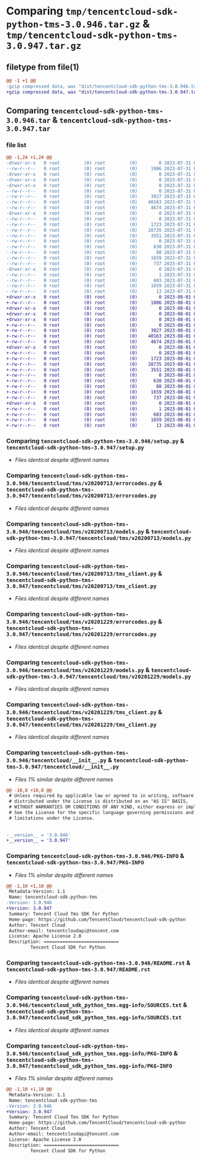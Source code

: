 # Comparing `tmp/tencentcloud-sdk-python-tms-3.0.946.tar.gz` & `tmp/tencentcloud-sdk-python-tms-3.0.947.tar.gz`

## filetype from file(1)

```diff
@@ -1 +1 @@
-gzip compressed data, was "dist/tencentcloud-sdk-python-tms-3.0.946.tar", last modified: Mon Jul 31 00:38:27 2023, max compression
+gzip compressed data, was "dist/tencentcloud-sdk-python-tms-3.0.947.tar", last modified: Tue Aug  1 00:58:45 2023, max compression
```

## Comparing `tencentcloud-sdk-python-tms-3.0.946.tar` & `tencentcloud-sdk-python-tms-3.0.947.tar`

### file list

```diff
@@ -1,24 +1,24 @@
-drwxr-xr-x   0 root         (0) root         (0)        0 2023-07-31 00:38:27.000000 tencentcloud-sdk-python-tms-3.0.946/
--rw-r--r--   0 root         (0) root         (0)     1006 2023-07-31 00:38:27.000000 tencentcloud-sdk-python-tms-3.0.946/setup.py
-drwxr-xr-x   0 root         (0) root         (0)        0 2023-07-31 00:38:27.000000 tencentcloud-sdk-python-tms-3.0.946/tencentcloud/
-drwxr-xr-x   0 root         (0) root         (0)        0 2023-07-31 00:38:27.000000 tencentcloud-sdk-python-tms-3.0.946/tencentcloud/tms/
-drwxr-xr-x   0 root         (0) root         (0)        0 2023-07-31 00:38:27.000000 tencentcloud-sdk-python-tms-3.0.946/tencentcloud/tms/v20200713/
--rw-r--r--   0 root         (0) root         (0)        0 2023-07-31 00:38:27.000000 tencentcloud-sdk-python-tms-3.0.946/tencentcloud/tms/v20200713/__init__.py
--rw-r--r--   0 root         (0) root         (0)     3027 2023-07-31 00:38:27.000000 tencentcloud-sdk-python-tms-3.0.946/tencentcloud/tms/v20200713/errorcodes.py
--rw-r--r--   0 root         (0) root         (0)    40163 2023-07-31 00:38:27.000000 tencentcloud-sdk-python-tms-3.0.946/tencentcloud/tms/v20200713/models.py
--rw-r--r--   0 root         (0) root         (0)     4674 2023-07-31 00:38:27.000000 tencentcloud-sdk-python-tms-3.0.946/tencentcloud/tms/v20200713/tms_client.py
-drwxr-xr-x   0 root         (0) root         (0)        0 2023-07-31 00:38:27.000000 tencentcloud-sdk-python-tms-3.0.946/tencentcloud/tms/v20201229/
--rw-r--r--   0 root         (0) root         (0)        0 2023-07-31 00:38:27.000000 tencentcloud-sdk-python-tms-3.0.946/tencentcloud/tms/v20201229/__init__.py
--rw-r--r--   0 root         (0) root         (0)     1723 2023-07-31 00:38:27.000000 tencentcloud-sdk-python-tms-3.0.946/tencentcloud/tms/v20201229/errorcodes.py
--rw-r--r--   0 root         (0) root         (0)    28735 2023-07-31 00:38:27.000000 tencentcloud-sdk-python-tms-3.0.946/tencentcloud/tms/v20201229/models.py
--rw-r--r--   0 root         (0) root         (0)     3551 2023-07-31 00:38:27.000000 tencentcloud-sdk-python-tms-3.0.946/tencentcloud/tms/v20201229/tms_client.py
--rw-r--r--   0 root         (0) root         (0)        0 2023-07-31 00:38:27.000000 tencentcloud-sdk-python-tms-3.0.946/tencentcloud/tms/__init__.py
--rw-r--r--   0 root         (0) root         (0)      630 2023-07-31 00:38:27.000000 tencentcloud-sdk-python-tms-3.0.946/tencentcloud/__init__.py
--rw-r--r--   0 root         (0) root         (0)       88 2023-07-31 00:38:27.000000 tencentcloud-sdk-python-tms-3.0.946/setup.cfg
--rw-r--r--   0 root         (0) root         (0)     1659 2023-07-31 00:38:27.000000 tencentcloud-sdk-python-tms-3.0.946/PKG-INFO
--rw-r--r--   0 root         (0) root         (0)      737 2023-07-31 00:38:27.000000 tencentcloud-sdk-python-tms-3.0.946/README.rst
-drwxr-xr-x   0 root         (0) root         (0)        0 2023-07-31 00:38:27.000000 tencentcloud-sdk-python-tms-3.0.946/tencentcloud_sdk_python_tms.egg-info/
--rw-r--r--   0 root         (0) root         (0)        1 2023-07-31 00:38:27.000000 tencentcloud-sdk-python-tms-3.0.946/tencentcloud_sdk_python_tms.egg-info/dependency_links.txt
--rw-r--r--   0 root         (0) root         (0)      603 2023-07-31 00:38:27.000000 tencentcloud-sdk-python-tms-3.0.946/tencentcloud_sdk_python_tms.egg-info/SOURCES.txt
--rw-r--r--   0 root         (0) root         (0)     1659 2023-07-31 00:38:27.000000 tencentcloud-sdk-python-tms-3.0.946/tencentcloud_sdk_python_tms.egg-info/PKG-INFO
--rw-r--r--   0 root         (0) root         (0)       13 2023-07-31 00:38:27.000000 tencentcloud-sdk-python-tms-3.0.946/tencentcloud_sdk_python_tms.egg-info/top_level.txt
+drwxr-xr-x   0 root         (0) root         (0)        0 2023-08-01 00:58:45.000000 tencentcloud-sdk-python-tms-3.0.947/
+-rw-r--r--   0 root         (0) root         (0)     1006 2023-08-01 00:58:44.000000 tencentcloud-sdk-python-tms-3.0.947/setup.py
+drwxr-xr-x   0 root         (0) root         (0)        0 2023-08-01 00:58:45.000000 tencentcloud-sdk-python-tms-3.0.947/tencentcloud/
+drwxr-xr-x   0 root         (0) root         (0)        0 2023-08-01 00:58:45.000000 tencentcloud-sdk-python-tms-3.0.947/tencentcloud/tms/
+drwxr-xr-x   0 root         (0) root         (0)        0 2023-08-01 00:58:45.000000 tencentcloud-sdk-python-tms-3.0.947/tencentcloud/tms/v20200713/
+-rw-r--r--   0 root         (0) root         (0)        0 2023-08-01 00:58:44.000000 tencentcloud-sdk-python-tms-3.0.947/tencentcloud/tms/v20200713/__init__.py
+-rw-r--r--   0 root         (0) root         (0)     3027 2023-08-01 00:58:44.000000 tencentcloud-sdk-python-tms-3.0.947/tencentcloud/tms/v20200713/errorcodes.py
+-rw-r--r--   0 root         (0) root         (0)    40163 2023-08-01 00:58:44.000000 tencentcloud-sdk-python-tms-3.0.947/tencentcloud/tms/v20200713/models.py
+-rw-r--r--   0 root         (0) root         (0)     4674 2023-08-01 00:58:44.000000 tencentcloud-sdk-python-tms-3.0.947/tencentcloud/tms/v20200713/tms_client.py
+drwxr-xr-x   0 root         (0) root         (0)        0 2023-08-01 00:58:45.000000 tencentcloud-sdk-python-tms-3.0.947/tencentcloud/tms/v20201229/
+-rw-r--r--   0 root         (0) root         (0)        0 2023-08-01 00:58:44.000000 tencentcloud-sdk-python-tms-3.0.947/tencentcloud/tms/v20201229/__init__.py
+-rw-r--r--   0 root         (0) root         (0)     1723 2023-08-01 00:58:44.000000 tencentcloud-sdk-python-tms-3.0.947/tencentcloud/tms/v20201229/errorcodes.py
+-rw-r--r--   0 root         (0) root         (0)    28735 2023-08-01 00:58:44.000000 tencentcloud-sdk-python-tms-3.0.947/tencentcloud/tms/v20201229/models.py
+-rw-r--r--   0 root         (0) root         (0)     3551 2023-08-01 00:58:44.000000 tencentcloud-sdk-python-tms-3.0.947/tencentcloud/tms/v20201229/tms_client.py
+-rw-r--r--   0 root         (0) root         (0)        0 2023-08-01 00:58:44.000000 tencentcloud-sdk-python-tms-3.0.947/tencentcloud/tms/__init__.py
+-rw-r--r--   0 root         (0) root         (0)      630 2023-08-01 00:58:44.000000 tencentcloud-sdk-python-tms-3.0.947/tencentcloud/__init__.py
+-rw-r--r--   0 root         (0) root         (0)       88 2023-08-01 00:58:45.000000 tencentcloud-sdk-python-tms-3.0.947/setup.cfg
+-rw-r--r--   0 root         (0) root         (0)     1659 2023-08-01 00:58:45.000000 tencentcloud-sdk-python-tms-3.0.947/PKG-INFO
+-rw-r--r--   0 root         (0) root         (0)      737 2023-08-01 00:58:44.000000 tencentcloud-sdk-python-tms-3.0.947/README.rst
+drwxr-xr-x   0 root         (0) root         (0)        0 2023-08-01 00:58:45.000000 tencentcloud-sdk-python-tms-3.0.947/tencentcloud_sdk_python_tms.egg-info/
+-rw-r--r--   0 root         (0) root         (0)        1 2023-08-01 00:58:45.000000 tencentcloud-sdk-python-tms-3.0.947/tencentcloud_sdk_python_tms.egg-info/dependency_links.txt
+-rw-r--r--   0 root         (0) root         (0)      603 2023-08-01 00:58:45.000000 tencentcloud-sdk-python-tms-3.0.947/tencentcloud_sdk_python_tms.egg-info/SOURCES.txt
+-rw-r--r--   0 root         (0) root         (0)     1659 2023-08-01 00:58:45.000000 tencentcloud-sdk-python-tms-3.0.947/tencentcloud_sdk_python_tms.egg-info/PKG-INFO
+-rw-r--r--   0 root         (0) root         (0)       13 2023-08-01 00:58:45.000000 tencentcloud-sdk-python-tms-3.0.947/tencentcloud_sdk_python_tms.egg-info/top_level.txt
```

### Comparing `tencentcloud-sdk-python-tms-3.0.946/setup.py` & `tencentcloud-sdk-python-tms-3.0.947/setup.py`

 * *Files identical despite different names*

### Comparing `tencentcloud-sdk-python-tms-3.0.946/tencentcloud/tms/v20200713/errorcodes.py` & `tencentcloud-sdk-python-tms-3.0.947/tencentcloud/tms/v20200713/errorcodes.py`

 * *Files identical despite different names*

### Comparing `tencentcloud-sdk-python-tms-3.0.946/tencentcloud/tms/v20200713/models.py` & `tencentcloud-sdk-python-tms-3.0.947/tencentcloud/tms/v20200713/models.py`

 * *Files identical despite different names*

### Comparing `tencentcloud-sdk-python-tms-3.0.946/tencentcloud/tms/v20200713/tms_client.py` & `tencentcloud-sdk-python-tms-3.0.947/tencentcloud/tms/v20200713/tms_client.py`

 * *Files identical despite different names*

### Comparing `tencentcloud-sdk-python-tms-3.0.946/tencentcloud/tms/v20201229/errorcodes.py` & `tencentcloud-sdk-python-tms-3.0.947/tencentcloud/tms/v20201229/errorcodes.py`

 * *Files identical despite different names*

### Comparing `tencentcloud-sdk-python-tms-3.0.946/tencentcloud/tms/v20201229/models.py` & `tencentcloud-sdk-python-tms-3.0.947/tencentcloud/tms/v20201229/models.py`

 * *Files identical despite different names*

### Comparing `tencentcloud-sdk-python-tms-3.0.946/tencentcloud/tms/v20201229/tms_client.py` & `tencentcloud-sdk-python-tms-3.0.947/tencentcloud/tms/v20201229/tms_client.py`

 * *Files identical despite different names*

### Comparing `tencentcloud-sdk-python-tms-3.0.946/tencentcloud/__init__.py` & `tencentcloud-sdk-python-tms-3.0.947/tencentcloud/__init__.py`

 * *Files 1% similar despite different names*

```diff
@@ -10,8 +10,8 @@
 # Unless required by applicable law or agreed to in writing, software
 # distributed under the License is distributed on an "AS IS" BASIS,
 # WITHOUT WARRANTIES OR CONDITIONS OF ANY KIND, either express or implied.
 # See the License for the specific language governing permissions and
 # limitations under the License.
 
 
-__version__ = '3.0.946'
+__version__ = '3.0.947'
```

### Comparing `tencentcloud-sdk-python-tms-3.0.946/PKG-INFO` & `tencentcloud-sdk-python-tms-3.0.947/PKG-INFO`

 * *Files 1% similar despite different names*

```diff
@@ -1,10 +1,10 @@
 Metadata-Version: 1.1
 Name: tencentcloud-sdk-python-tms
-Version: 3.0.946
+Version: 3.0.947
 Summary: Tencent Cloud Tms SDK for Python
 Home-page: https://github.com/TencentCloud/tencentcloud-sdk-python
 Author: Tencent Cloud
 Author-email: tencentcloudapi@tencent.com
 License: Apache License 2.0
 Description: ============================
         Tencent Cloud SDK for Python
```

### Comparing `tencentcloud-sdk-python-tms-3.0.946/README.rst` & `tencentcloud-sdk-python-tms-3.0.947/README.rst`

 * *Files identical despite different names*

### Comparing `tencentcloud-sdk-python-tms-3.0.946/tencentcloud_sdk_python_tms.egg-info/SOURCES.txt` & `tencentcloud-sdk-python-tms-3.0.947/tencentcloud_sdk_python_tms.egg-info/SOURCES.txt`

 * *Files identical despite different names*

### Comparing `tencentcloud-sdk-python-tms-3.0.946/tencentcloud_sdk_python_tms.egg-info/PKG-INFO` & `tencentcloud-sdk-python-tms-3.0.947/tencentcloud_sdk_python_tms.egg-info/PKG-INFO`

 * *Files 1% similar despite different names*

```diff
@@ -1,10 +1,10 @@
 Metadata-Version: 1.1
 Name: tencentcloud-sdk-python-tms
-Version: 3.0.946
+Version: 3.0.947
 Summary: Tencent Cloud Tms SDK for Python
 Home-page: https://github.com/TencentCloud/tencentcloud-sdk-python
 Author: Tencent Cloud
 Author-email: tencentcloudapi@tencent.com
 License: Apache License 2.0
 Description: ============================
         Tencent Cloud SDK for Python
```

